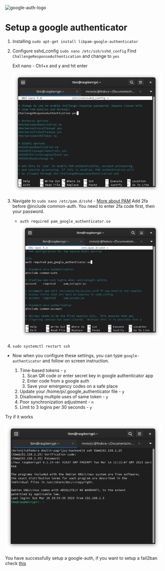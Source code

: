 ![google-auth-logo](https://imgs.search.brave.com/cVBBbILbEJQmNpcAZN1UBunpfS5VtRHdkCTe5Anhs50/rs:fit:299:299:1/g:ce/aHR0cHM6Ly9pMC53/cC5jb20vYXBwc2xv/dmEuY29tL3dwLWNv/bnRlbnQvdXBsb2Fk/cy8yMDE4LzAzL0dv/b2dsZS1BdXRoZW50/aWNhdG9yLWxvZ28u/anBn)

# Setup a google authenticator

1. Installing
   `sudo apt-get install libpam-google-authenticator`

2. Configure sshd_config
   `sudo nano /etc/ssh/sshd_config`
   Find `ChallengeResponseAuthentication` and change to `yes`

   Exit nano - Ctrl+x and y and hit enter

   ![screenshot-sshd-config](Screenshot%20from%202023-03-18%2011-27-36.png)

3. Navigate to `sudo nano /etc/pam.d/sshd` - [More about PAM](https://www.tecmint.com/configure-pam-in-centos-ubuntu-linux/)
   Add 2fa before @include common-auth. You need to enter 2fa code first, then your password.

   - `auth required pam_google_authenticator.so`
     ![screenshot-pam.d-sshd](Screenshot%20from%202023-03-18%2011-37-45.png)

4. `sudo systemctl restart ssh`

- Now when you configure these settings, you can type `google-authenticator` and follow on screen instruction.

  1. Time-based tokens - `y`
     1. Scan QR code or enter secret key in google authenticator app
     2. Enter code from a google auth
     3. Save your emergency codes on a safe place
  2. Update your /home/pi/.google_authenticator file - `y`
  3. Disallowing multiple uses of same token - `y`
  4. Poor synchronization adjustment - `n`
  5. Limit to 3 logins per 30 seconds - `y`

Try if it works

![check-google-auth](Screenshot%20from%202023-03-18%2011-53-14.png)

You have successfully setup a google-auth, if you want to setup a fail2ban check [this](https://github.com/mvisnjic/RPI-tutorials/tree/main/setup-fail2ban)
